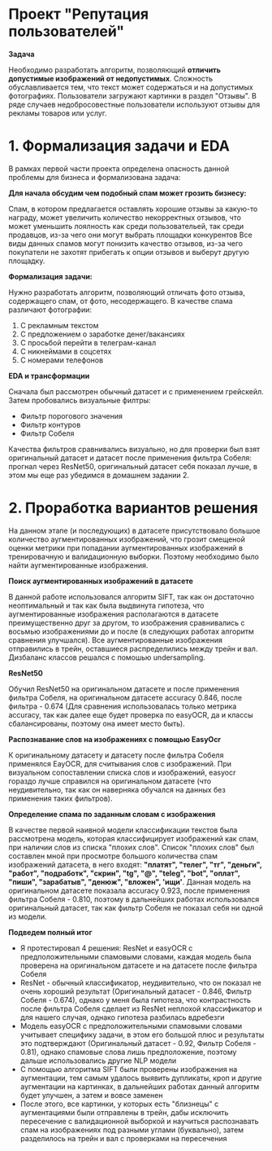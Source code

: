 # Проект "Репутация пользователей"
**Задача**

Необходимо разработать алгоритм, позволяющий **отличить допустимые изображений от недопустимых**. Сложность обуславливается тем, что текст может содержаться и на допустимых фотографиях.
Пользователи загружают картинки в раздел "Отзывы". В ряде случаев недобросовестные пользователи используют отзывы для рекламы товаров или услуг.

# 1. Формализация задачи и EDA

В рамках первой части проекта определена опасность данной проблемы для бизнеса и формализована задача:

**Для начала обсудим чем подобный спам может грозить бизнесу:**

Спам, в котором предлагается оставлять хорошие отзывы за какую-то награду, может увеличить количество некорректных отзывов, что может уменьшить лоялность как среди пользовательей, так среди продавцов, из-за чего они могут выбрать площадки конкурентов
Все виды данных спамов могут понизить качество отзывов, из-за чего покупатели не захотят прибегать к опции отзывов и выберут другую площадку.

**Формализация задачи:**

Нужно разработать алгоритм, позволяющий отличать фото отзыва, содержащего спам, от фото, несодержащего. В качестве спама различают фотографии:
1) С рекламным текстом
2) С предложением о заработке денег/вакансиях
3) С просьбой перейти в телеграм-канал
4) C никнеймами в соцсетях
5) С номерами телефонов

**EDA и трансформации**

Сначала был рассмотрен обычный датасет и с применением грейскейл. Затем пробовались визуальные филтры:

- Фильтр порогового значения
- Фильтр контуров
- Фильтр Собеля

Качества фильтров сравнивались визуально, но для проверки был взят оригинальный датасет и датасет после применения фильтра Собеля: прогнал через ResNet50, оригинальный датасет себя показал лучше, в этом мы еще раз убедимся в домашнем задании 2.

# 2. Проработка вариантов решения

На данном этапе (и последующих) в датасете присутствовало большое количество аугментированных изображений, что грозит смещеной оценки метрики при попадании аугментированных изображений в тренировачную и валидационную выборки.
Поэтому необходимо было найти аугментированные изображения.

**Поиск аугментированных изображений в датасете**

В данной работе использовался алгоритм SIFT, так как он достаточно неоптимальный и так как была выдвинута гипотеза, что аугментированные изображения располагаются в датасете преимущественно друг за другом, то изображения сравнивались с восьмью изображениями до и после (в следующих работах алгоритм сравнения улучшался). Все аугментированные изображения отправились в трейн, оставшиеся распределились между трейн и вал. Дизбаланс классов решался с помошью undersampling.

**ResNet50**

Обучил ResNet50 на оригинальном датасете и после применения фильтра Собеля, на оригинальном датасете accuracy 0.846, после фильтра - 0.674 (Для сравнения использовалась только метрика accuracy, так как далее еще будет проверка по easyOCR, да и классы сбалансированы, поэтому она имеет место быть).

**Распознавание слов на изображениях с помощью EasyOcr**

К оригинальному датасету и датасету после фильтра Собеля применялся EayOCR, для считывания слов с изображений. При визуальном сопоставлении списка слов и изображений, easyocr гораздо лучше справился на оригинальном датасете (что неудивительно, так как он наверняка обучался на данных без применения таких фильтров).

**Определение спама по заданным словам с изображения**

В качестве первой наивной модели классификации текстов была рассмотрена модель, которая классифицирует изображений как спам, при наличии слов из списка "плохих слов". Список "плохих слов" был составлен мной при просмотре большого количества спам изображений датасета, в него входят: **"платят", "телег", "тг", "деньги", "работ", "подработк", "скрин",
"tg", "@", "teleg", "bot", "оплат", "пиши", "зарабатыв", "денюж", "вложен", 'ищи'**. Данная модель на оригинальном датасете показала accuracy 0.923, после применения фильтра Собеля - 0.810, поэтому в дальнейших работах использовался оригинальный датасет, так как фильтр Собеля не показал себя ни одной из модели.

**Подведем полный итог**

- Я протестировал 4 решения: ResNet и easyOCR с предположительными спамовыми словами, каждая модель была проверена на оригинальном датасете и на датасете после фильтра Собеля
- ResNet - обычный классификатор, неудивительно, что он показал не очень хороший результат (Оригинальный датасет - 0.846, Фильтр Собеля - 0.674), однако у меня была гипотеза, что контрастность после фильтра Собеля сделает из ResNet неплохой классификатор и для нашего случая, однако гипотеза разбилась вдребезги
- Модель easyOCR с предположительными спамовыми словами учитывает специфику задачи, в этом его большой плюс и результаты это подтверждают (Оригинальный датасет - 0.92, Фильтр Собеля - 0.81), однако спамовые слова лишь предположение, поэтому дальше использовались другие NLP модели
- С помощью алгоритма SIFT были проверены изображения на аугментации, тем самым удалось выявить дупликаты, кроп и другие аугментации на картинках, в дальнейших работах данный алгоритм будет улучшен, а затем и вовсе заменен
- После этого, все картинки, у которых есть "близнецы" с аугментациями были отправлены в трейн, дабы исключить пересечение с валидационной выборкой и научиться распознавать спам на изображениях под разными углами (буквально), затем разделилось на трейн и вал с проверками на пересечения
